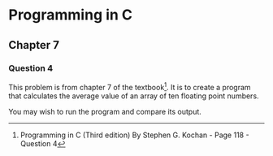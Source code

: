 # Programming in C
## Chapter 7
### Question 4

This problem is from chapter 7 of the textbook[^1]. It is to create a program that calculates the average value of an array of ten floating point numbers.

You may wish to run the program and compare its output.


[^1]: Programming in C (Third edition) By Stephen G. Kochan - Page 118 - Question 4